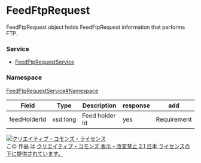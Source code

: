 # FeedFtpRequest
FeedFtpRequest object holds FeedFtpRequest information that performs FTP.

### Service
+ [FeedFtpRequestService](../../services/FeedFtpRequestService.md)

### Namespace
[FeedFtpRequestService#Namespace](../../services/FeedFtpRequestService.md#namespace)

| Field | Type | Description | response | add 
|---|---|---|---|---|
| feedHolderId | xsd:long| Feed holder Id | yes | Requirement 

<a rel="license" href="http://creativecommons.org/licenses/by-nd/2.1/jp/"><img alt="クリエイティブ・コモンズ・ライセンス" style="border-width:0" src="https://i.creativecommons.org/l/by-nd/2.1/jp/88x31.png" /></a><br />この 作品 は <a rel="license" href="http://creativecommons.org/licenses/by-nd/2.1/jp/">クリエイティブ・コモンズ 表示 - 改変禁止 2.1 日本 ライセンスの下に提供されています。</a>
